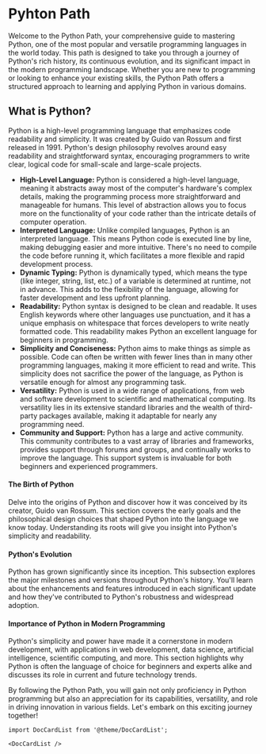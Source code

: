 # Pyhton Path

Welcome to the Python Path, your comprehensive guide to mastering Python, one of the most popular and versatile programming languages in the world today. This path is designed to take you through a journey of Python's rich history, its continuous evolution, and its significant impact in the modern programming landscape. Whether you are new to programming or looking to enhance your existing skills, the Python Path offers a structured approach to learning and applying Python in various domains.

## What is Python?

Python is a high-level programming language that emphasizes code readability and simplicity. It was created by Guido van Rossum and first released in 1991. Python's design philosophy revolves around easy readability and straightforward syntax, encouraging programmers to write clear, logical code for small-scale and large-scale projects.

- **High-Level Language:** Python is considered a high-level language, meaning it abstracts away most of the computer's hardware's complex details, making the programming process more straightforward and manageable for humans. This level of abstraction allows you to focus more on the functionality of your code rather than the intricate details of computer operation.
- **Interpreted Language:** Unlike compiled languages, Python is an interpreted language. This means Python code is executed line by line, making debugging easier and more intuitive. There's no need to compile the code before running it, which facilitates a more flexible and rapid development process.
- **Dynamic Typing:** Python is dynamically typed, which means the type (like integer, string, list, etc.) of a variable is determined at runtime, not in advance. This adds to the flexibility of the language, allowing for faster development and less upfront planning.
- **Readability:**  Python syntax is designed to be clean and readable. It uses English keywords where other languages use punctuation, and it has a unique emphasis on whitespace that forces developers to write neatly formatted code. This readability makes Python an excellent language for beginners in programming.
- **Simplicity and Conciseness:** Python aims to make things as simple as possible. Code can often be written with fewer lines than in many other programming languages, making it more efficient to read and write. This simplicity does not sacrifice the power of the language, as Python is versatile enough for almost any programming task.
- **Versatility:** Python is used in a wide range of applications, from web and software development to scientific and mathematical computing. Its versatility lies in its extensive standard libraries and the wealth of third-party packages available, making it adaptable for nearly any programming need.
- **Community and Support:** Python has a large and active community. This community contributes to a vast array of libraries and frameworks, provides support through forums and groups, and continually works to improve the language. This support system is invaluable for both beginners and experienced programmers.


#### The Birth of Python

Delve into the origins of Python and discover how it was conceived by its creator, Guido van Rossum. This section covers the early goals and the philosophical design choices that shaped Python into the language we know today. Understanding its roots will give you insight into Python's simplicity and readability.

#### Python's Evolution

Python has grown significantly since its inception. This subsection explores the major milestones and versions throughout Python's history. You'll learn about the enhancements and features introduced in each significant update and how they've contributed to Python's robustness and widespread adoption.

#### Importance of Python in Modern Programming

Python's simplicity and power have made it a cornerstone in modern development, with applications in web development, data science, artificial intelligence, scientific computing, and more. This section highlights why Python is often the language of choice for beginners and experts alike and discusses its role in current and future technology trends.

By following the Python Path, you will gain not only proficiency in Python programming but also an appreciation for its capabilities, versatility, and role in driving innovation in various fields. Let's embark on this exciting journey together!


```mdx-code-block
import DocCardList from '@theme/DocCardList';

<DocCardList />
```